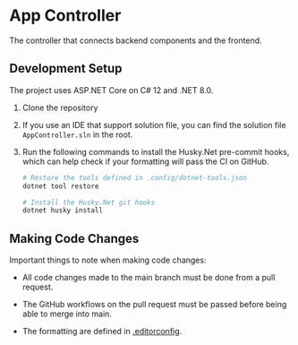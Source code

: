 # App Controller

The controller that connects backend components and the frontend.

## Development Setup

The project uses ASP.NET Core on C# 12 and .NET 8.0.

1. Clone the repository

2. If you use an IDE that support solution file, you can find the solution file `AppController.sln` in the root.

3. Run the following commands to install the Husky.Net pre-commit hooks, which can help check if your formatting will pass the CI on GitHub.

   ```bash
   # Restore the tools defined in .config/dotnet-tools.json
   dotnet tool restore
   
   # Install the Husky.Net git hooks
   dotnet husky install
   ```

## Making Code Changes

Important things to note when making code changes:

- All code changes made to the main branch must be done from a pull request.

- The GitHub workflows on the pull request must be passed before being able to merge into main.
  
- The formatting are defined in [.editorconfig](./.editorconfig).
